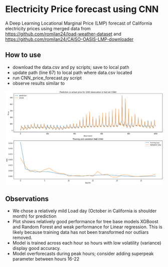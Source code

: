 # Electricity Price forecast using CNN
A Deep Learning Locational Marginal Price (LMP) forecast of California electricity prices using merged data from https://github.com/romilan24/load-weather-dataset and https://github.com/romilan24/CAISO-OASIS-LMP-downloader

## How to use
- download the data.csv and py scripts; save to local path
- update path (line 67) to local path where data.csv located
- run CNN_price_forecast.py script
- observe results similar to

![Image1](https://github.com/romilan24/CNN-price-forecast/blob/main/Prediction_vs_Actuals_CNN_price.png)

## Observations
- We chose a relatively mild Load day (October in California is shoulder month) for prediction
- Plot shows relatively good performance for tree base models XGBoost and Random Forest and weak performance for Linear regression.  This is likely because training data has not been transformed nor outliars removed.
- Model is trained across each hour so hours with low volatility (variance) display good accuracy.
- Model overforecasts during peak hours; consider adding superpeak parameter between hours 16-22
